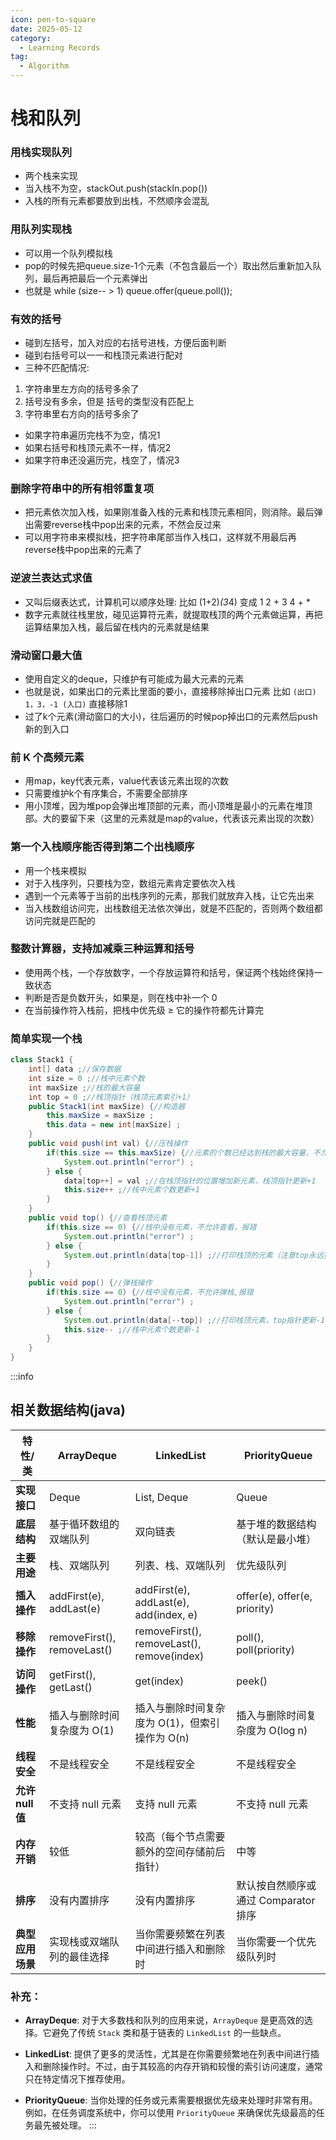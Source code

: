 ```yaml
---
icon: pen-to-square
date: 2025-05-12
category:
  - Learning Records
tag:
  - Algorithm
---
```


# 栈和队列
### 用栈实现队列
- 两个栈来实现
- 当入栈不为空，stackOut.push(stackIn.pop())
- 入栈的所有元素都要放到出栈，不然顺序会混乱

### 用队列实现栈
- 可以用一个队列模拟栈
- pop的时候先把queue.size-1个元素（不包含最后一个）取出然后重新加入队列，最后再把最后一个元素弹出
- 也就是 while (size-- > 1) queue.offer(queue.poll());

### 有效的括号
- 碰到左括号，加入对应的右括号进栈，方便后面判断
- 碰到右括号可以一一和栈顶元素进行配对
- 三种不匹配情况: 
1. 字符串里左方向的括号多余了 
2. 括号没有多余，但是 括号的类型没有匹配上 
3. 字符串里右方向的括号多余了
- 如果字符串遍历完栈不为空，情况1
- 如果右括号和栈顶元素不一样，情况2
- 如果字符串还没遍历完，栈空了，情况3

### 删除字符串中的所有相邻重复项
- 把元素依次加入栈，如果刚准备入栈的元素和栈顶元素相同，则消除。最后弹出需要reverse栈中pop出来的元素，不然会反过来
- 可以用字符串来模拟栈，把字符串尾部当作入栈口，这样就不用最后再reverse栈中pop出来的元素了

### 逆波兰表达式求值
- 又叫后缀表达式，计算机可以顺序处理: 比如 (1+2)*(3*4) 变成 1 2 + 3 4 + *
- 数字元素就往栈里放，碰见运算符元素，就提取栈顶的两个元素做运算，再把运算结果加入栈，最后留在栈内的元素就是结果 

### 滑动窗口最大值
- 使用自定义的deque，只维护有可能成为最大元素的元素
- 也就是说，如果出口的元素比里面的要小，直接移除掉出口元素 比如 `(出口) 1，3，-1 (入口)` 直接移除1
- 过了k个元素(滑动窗口的大小)，往后遍历的时候pop掉出口的元素然后push新的到入口

### 前 K 个高频元素
- 用map，key代表元素，value代表该元素出现的次数 
- 只需要维护k个有序集合，不需要全部排序
- 用小顶堆，因为堆pop会弹出堆顶部的元素，而小顶堆是最小的元素在堆顶部。大的要留下来（这里的元素就是map的value，代表该元素出现的次数）

### 第一个入栈顺序能否得到第二个出栈顺序
- 用一个栈来模拟
- 对于入栈序列，只要栈为空，数组元素肯定要依次入栈
- 遇到一个元素等于当前的出栈序列的元素，那我们就放弃入栈，让它先出来 
- 当入栈数组访问完，出栈数组无法依次弹出，就是不匹配的，否则两个数组都访问完就是匹配的

### 整数计算器，支持加减乘三种运算和括号
- 使用两个栈，一个存放数字，一个存放运算符和括号，保证两个栈始终保持一致状态
- 判断是否是负数开头，如果是，则在栈中补一个 0
- 在当前操作符入栈前，把栈中优先级 ≥ 它的操作符都先计算完

### 简单实现一个栈
```java
class Stack1 {
    int[] data ;//保存数据
    int size = 0 ;//栈中元素个数
    int maxSize ;//栈的最大容量
    int top = 0 ;//栈顶指针（栈顶元素索引+1）
    public Stack1(int maxSize) {//构造器
        this.maxSize = maxSize ;
        this.data = new int[maxSize] ;
    }
    public void push(int val) {//压栈操作
        if(this.size == this.maxSize) {//元素的个数已经达到栈的最大容量，不允许存储，报错
            System.out.println("error") ;
        } else {
            data[top++] = val ;//在栈顶指针的位置增加新元素，栈顶指针更新+1
            this.size++ ;//栈中元素个数更新+1
        }
    }
    public void top() {//查看栈顶元素
        if(this.size == 0) {//栈中没有元素，不允许查看，报错
            System.out.println("error") ;
        } else {
            System.out.println(data[top-1]) ;//打印栈顶的元素（注意top永远指向栈顶元素的下一个，因此top-1为栈顶元素的位置）
        }
    }
    public void pop() {//弹栈操作
        if(this.size == 0) {//栈中没有元素，不允许弹栈,报错             
            System.out.println("error") ;
        } else {
            System.out.println(data[--top]) ;//打印栈顶元素，top指针更新-1              
            this.size-- ;//栈中元素个数更新-1
        }
    }
}
```

:::info
## 相关数据结构(java)
| 特性/类       | ArrayDeque                               | LinkedList                             | PriorityQueue                        |
|---------------|------------------------------------------|----------------------------------------|--------------------------------------|
| **实现接口**  | Deque                                    | List, Deque                            | Queue                                |
| **底层结构**  | 基于循环数组的双端队列                   | 双向链表                               | 基于堆的数据结构（默认是最小堆）     |
| **主要用途**  | 栈、双端队列                             | 列表、栈、双端队列                     | 优先级队列                           |
| **插入操作**  | addFirst(e), addLast(e)                  | addFirst(e), addLast(e), add(index, e) | offer(e), offer(e, priority)         |
| **移除操作**  | removeFirst(), removeLast()              | removeFirst(), removeLast(), remove(index) | poll(), poll(priority)               |
| **访问操作**  | getFirst(), getLast()                    | get(index)                             | peek()                               |
| **性能**      | 插入与删除时间复杂度为 O(1)              | 插入与删除时间复杂度为 O(1)，但索引操作为 O(n) | 插入与删除时间复杂度为 O(log n)      |
| **线程安全**  | 不是线程安全                             | 不是线程安全                           | 不是线程安全                         |
| **允许null值**| 不支持 null 元素                         | 支持 null 元素                         | 不支持 null 元素                     |
| **内存开销**  | 较低                                     | 较高（每个节点需要额外的空间存储前后指针） | 中等                                 |
| **排序**      | 没有内置排序                             | 没有内置排序                           | 默认按自然顺序或通过 Comparator 排序 |
| **典型应用场景** | 实现栈或双端队列的最佳选择               | 当你需要频繁在列表中间进行插入和删除时   | 当你需要一个优先级队列时             |

### 补充：

- **ArrayDeque**: 对于大多数栈和队列的应用来说，`ArrayDeque` 是更高效的选择。它避免了传统 `Stack` 类和基于链表的 `LinkedList` 的一些缺点。
  
- **LinkedList**: 提供了更多的灵活性，尤其是在你需要频繁地在列表中间进行插入和删除操作时。不过，由于其较高的内存开销和较慢的索引访问速度，通常只在特定情况下推荐使用。

- **PriorityQueue**: 当你处理的任务或元素需要根据优先级来处理时非常有用。例如，在任务调度系统中，你可以使用 `PriorityQueue` 来确保优先级最高的任务最先被处理。
:::

